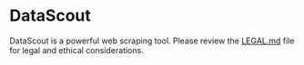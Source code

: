 # DataScout

DataScout is a powerful web scraping tool. Please review the [LEGAL.md](LEGAL.md) file for legal and ethical considerations.
